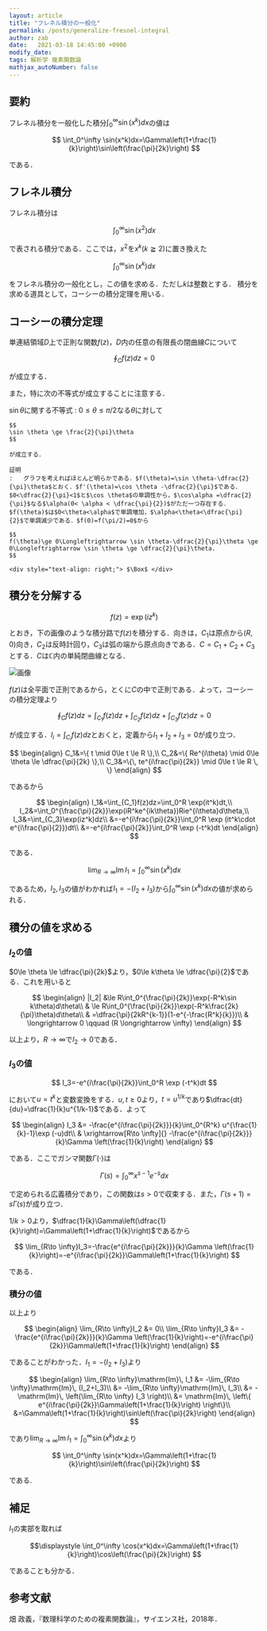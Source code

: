 ```yaml
---
layout: article
title: "フレネル積分の一般化"
permalink: /posts/generalize-fresnel-integral
author: zab
date:   2021-03-18 14:45:00 +0900
modify_date: 
tags: 解析学 複素関数論
mathjax_autoNumber: false
---
```


## 要約

フレネル積分を一般化した積分$\displaystyle \int_0^\infty \sin(x^k)dx$の値は

$$
\int_0^\infty \sin(x^k)dx=\Gamma\left(1+\frac{1}{k}\right)\sin\left(\frac{\pi}{2k}\right)
$$

である．

## フレネル積分

フレネル積分は

$$
\int_0^\infty \sin(x^2)dx
$$

で表される積分である．ここでは，$x^2$を$x^k(k\geqq 2)$に置き換えた

$$
\int_0^\infty \sin(x^k)dx
$$

をフレネル積分の一般化とし，この値を求める．ただし$k$は整数とする．
積分を求める道具として，コーシーの積分定理を用いる．

## コーシーの積分定理

単連結領域$D$上で正則な関数$f(z)$，$D$内の任意の有限長の閉曲線$C$について

$$
\oint_C f(z)dz=0
$$

が成立する．

また，特に次の不等式が成立することに注意する．

$\sin \theta$に関する不等式
:   $0\le \theta \le \pi/2$なる$\theta$に対して

    $$
    \sin \theta \ge \frac{2}{\pi}\theta
    $$

    が成立する．

    証明
    :   グラフを考えればほとんど明らかである．$f(\theta)=\sin \theta-\dfrac{2}{\pi}\theta$とおく．$f'(\theta)=\cos \theta -\dfrac{2}{\pi}$である．$0<\dfrac{2}{\pi}<1$と$\cos \theta$の単調性から，$\cos\alpha =\dfrac{2}{\pi}$なる$\alpha(0< \alpha < \dfrac{\pi}{2})$がただ一つ存在する．$f(\theta)$は$0<\theta<\alpha$で単調増加，$\alpha<\theta<\dfrac{\pi}{2}$で単調減少である．$f(0)=f(\pi/2)=0$から
    
    $$
    f(\theta)\ge 0\Longleftrightarrow \sin \theta-\dfrac{2}{\pi}\theta \ge 0\Longleftrightarrow \sin \theta \ge \dfrac{2}{\pi}\theta. 
    $$

    <div style="text-align: right;"> $\Box$ </div>

## 積分を分解する

$$
f(z)=\exp(iz^k)
$$

とおき，下の画像のような積分路で$f(z)$を積分する．向きは，$C_1$は原点から$(R,0)$向き，$C_2$は反時計回り，$C_3$は弧の端から原点向きである．$C=C_1+C_2+C_3$とする．$C$は$\mathbb{C}$内の単純閉曲線となる．

![画像](https://raw.githubusercontent.com/ynu-math/ynu-math.github.io/gh-pages/assets/images/topics/fresnel/course_image.jpg)

$f(z)$は全平面で正則であるから，とくに$C$の中で正則である．よって，コーシーの積分定理より

$$
\oint_C f(z)dz=\int_{C_1}f(z)dz+\int_{C_2}f(z)dz+\int_{C_3}f(z)dz=0
$$

が成立する．$\displaystyle I_i=\int_{C_i}f(z)dz$とおくと，定義から$I_1+I_2+I_3=0$が成り立つ．

$$
\begin{align}
C_1&=\{ t \mid 0\le t \le R \},\\
C_2&=\{ Re^{i\theta} \mid 0\le \theta \le \dfrac{\pi}{2k} \},\\
C_3&=\{\, te^{i\frac{\pi}{2k}} \mid 0\le t \le R \, \}
\end{align}
$$

であるから

$$
\begin{align}
I_1&=\int_{C_1}f(z)dz=\int_0^R \exp(it^k)dt,\\
I_2&=\int_0^{\frac{\pi}{2k}}\exp(iR^ke^{ik\theta})Rie^{i\theta}d\theta,\\
I_3&=\int_{C_3}\exp(iz^k)dz\\
    &=-e^{i\frac{\pi}{2k}}\int_0^R \exp (it^k\cdot e^{i\frac{\pi}{2}})dt\\
    &=-e^{i\frac{\pi}{2k}}\int_0^R \exp (-t^k)dt
\end{align}
$$

である．

$$
\lim_{R\to \infty}\mathrm{Im}\, I_1 = \int_0^\infty \sin(x^k)dx
$$

であるため，$I_2, I_3$の値がわかれば$I_1 = -(I_2+I_3)$から$\displaystyle \int_0^\infty \sin(x^k)dx$の値が求められる．

## 積分の値を求める

### $I_2$の値

$0\le \theta \le \dfrac{\pi}{2k}$より，$0\le k\theta \le \dfrac{\pi}{2}$である．これを用いると

$$
\begin{align}
|I_2| &\le R\int_0^{\frac{\pi}{2k}}\exp(-R^k\sin k\theta)d\theta\\
    & \le R\int_0^{\frac{\pi}{2k}}\exp(-R^k\frac{2k}{\pi}\theta)d\theta\\
    & =\dfrac{\pi}{2kR^{k-1}}(1-e^{-\frac{R^k}{k}})\\
    & \longrightarrow 0 \qquad (R \longrightarrow \infty)
    \end{align}
$$

以上より，$R\to \infty$で$I_2\to 0$である．

### $I_3$の値

$$
I_3=-e^{i\frac{\pi}{2k}}\int_0^R \exp (-t^k)dt
$$

において$u=t^k$と変数変換をする．$u,t\ge 0$より，$t=u^{1/k}$であり$\dfrac{dt}{du}=\dfrac{1}{k}u^{1/k-1}$である．よって

$$
\begin{align}
I_3 &= -\frac{e^{i\frac{\pi}{2k}}}{k}\int_0^{R^k} u^{\frac{1}{k}-1}\exp (-u)dt\\
    & \xrightarrow[R\to \infty]{} -\frac{e^{i\frac{\pi}{2k}}}{k}\Gamma \left(\frac{1}{k}\right)
\end{align}
$$

である．ここでガンマ関数$\Gamma(\cdot)$は

$$
\Gamma(s)=\int_0^\infty x^{s-1}e^{-s}dx
$$

で定められる広義積分であり，この関数は$s>0$で収束する．また，$\Gamma(s+1)=s\Gamma(s)$が成り立つ．

$1/k>0$より，$\dfrac{1}{k}\Gamma\left(\dfrac{1}{k}\right)=\Gamma\left(1+\dfrac{1}{k}\right)$であるから

$$
\lim_{R\to \infty}I_3=-\frac{e^{i\frac{\pi}{2k}}}{k}\Gamma \left(\frac{1}{k}\right)=-e^{i\frac{\pi}{2k}}\Gamma\left(1+\frac{1}{k}\right)
$$

である．

### 積分の値

以上より

$$
\begin{align}
\lim_{R\to \infty}I_2 &= 0\\
\lim_{R\to \infty}I_3 &= -\frac{e^{i\frac{\pi}{2k}}}{k}\Gamma \left(\frac{1}{k}\right)=-e^{i\frac{\pi}{2k}}\Gamma\left(1+\frac{1}{k}\right)
\end{align}
$$

であることがわかった．$I_1 = -(I_2+I_3)$より

$$
\begin{align}
\lim_{R\to \infty}\mathrm{Im}\, I_1 &= -\lim_{R\to \infty}\mathrm{Im}\, (I_2+I_3)\\
&= -\lim_{R\to \infty}\mathrm{Im}\, I_3\\
&= -\mathrm{Im}\, \left(\lim_{R\to \infty} I_3 \right)\\
&= \mathrm{Im}\, \left\{ e^{i\frac{\pi}{2k}}\Gamma\left(1+\frac{1}{k}\right) \right\}\\
&=\Gamma\left(1+\frac{1}{k}\right)\sin\left(\frac{\pi}{2k}\right)
\end{align}
$$

であり$\displaystyle\lim_{R\to \infty}\mathrm{Im}\, I_1 = \int_0^\infty \sin(x^k)dx$より

$$
\int_0^\infty \sin(x^k)dx=\Gamma\left(1+\frac{1}{k}\right)\sin\left(\frac{\pi}{2k}\right)
$$

である.

## 補足

$I_1$の実部を取れば

$$\displaystyle
\int_0^\infty \cos(x^k)dx=\Gamma\left(1+\frac{1}{k}\right)\cos\left(\frac{\pi}{2k}\right)
$$

であることも分かる．

## 参考文献

畑 政義，『数理科学のための複素関数論』，サイエンス社，2018年．
